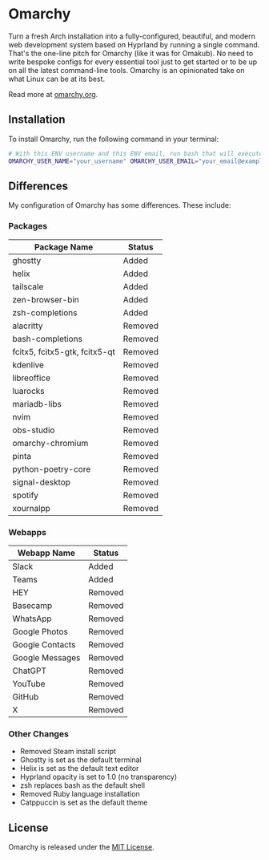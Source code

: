 # Omarchy

Turn a fresh Arch installation into a fully-configured, beautiful, and modern web development system based on Hyprland by running a single command. That's the one-line pitch for Omarchy (like it was for Omakub). No need to write bespoke configs for every essential tool just to get started or to be up on all the latest command-line tools. Omarchy is an opinionated take on what Linux can be at its best.

Read more at [omarchy.org](https://omarchy.org).

## Installation

To install Omarchy, run the following command in your terminal:

```bash
# With this ENV username and this ENV email, run bash that will execute a curl command to download the boot.sh script, and pipe the contents of that script to bash for execution
OMARCHY_USER_NAME="your_username" OMARCHY_USER_EMAIL="your_email@example.com" bash -c 'curl -fsSL https://raw.githubusercontent.com/RATIU5/omarchy/refs/heads/master/boot.sh | bash'
```

## Differences

My configuration of Omarchy has some differences. These include:

### Packages

| Package Name                  | Status  |
| ----------------------------- | ------- |
| ghostty                       | Added   |
| helix                         | Added   |
| tailscale                     | Added   |
| zen-browser-bin               | Added   |
| zsh-completions               | Added   |
| alacritty                     | Removed |
| bash-completions              | Removed |
| fcitx5, fcitx5-gtk, fcitx5-qt | Removed |
| kdenlive                      | Removed |
| libreoffice                   | Removed |
| luarocks                      | Removed |
| mariadb-libs                  | Removed |
| nvim                          | Removed |
| obs-studio                    | Removed |
| omarchy-chromium              | Removed |
| pinta                         | Removed |
| python-poetry-core            | Removed |
| signal-desktop                | Removed |
| spotify                       | Removed |
| xournalpp                     | Removed |

### Webapps

| Webapp Name     | Status  |
| --------------- | ------- |
| Slack           | Added   |
| Teams           | Added   |
| HEY             | Removed |
| Basecamp        | Removed |
| WhatsApp        | Removed |
| Google Photos   | Removed |
| Google Contacts | Removed |
| Google Messages | Removed |
| ChatGPT         | Removed |
| YouTube         | Removed |
| GitHub          | Removed |
| X               | Removed |

### Other Changes

- Removed Steam install script
- Ghostty is set as the default terminal
- Helix is set as the default text editor
- Hyprland opacity is set to 1.0 (no transparency)
- zsh replaces bash as the default shell
- Removed Ruby language installation
- Catppuccin is set as the default theme

## License

Omarchy is released under the [MIT License](https://opensource.org/licenses/MIT).
